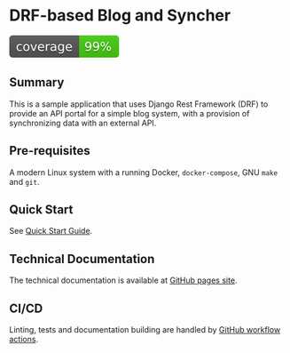 # DRF-based Blog and Syncher

![code coverage](https://raw.githubusercontent.com/alexey74/str_blog/coverage-badge/coverage.svg)

## Summary

This is a sample application that uses Django Rest Framework (DRF) to provide an API portal
for a simple blog system, with a provision of synchronizing data with an external API.

## Pre-requisites

A modern Linux system with a running Docker, `docker-compose`, GNU `make` and `git`.

## Quick Start

See [Quick Start Guide](./docs/quick_start.md).

## Technical Documentation

The technical documentation is available at [GitHub pages site](https://alexey74.github.io/str_blog/).

## CI/CD

Linting, tests and documentation building are handled by [GitHub workflow actions](https://github.com/alexey74/str_blog/actions/).



